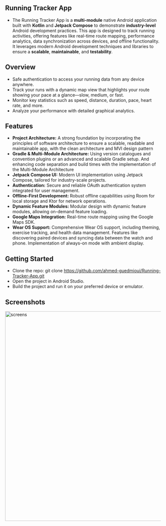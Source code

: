 ##  **Running Tracker App** ##
- The Running Tracker App is a **multi-module** native Android application built with **Kotlin** and **Jetpack Compose** to demonstrate **industry-level** Android development practices. This app is designed to track running activities, offering features like real-time route mapping, performance analytics, data synchronization across devices, and offline functionality. It leverages modern Android development techniques and libraries to ensure a **scalable**, **maintainable**, and **testability**. 

## Overview

- Safe authentication to access your running data from any device anywhere.
- Track your runs with a dynamic map view that highlights your route showing your pace at a glance—slow, medium, or fast.
- Monitor key statistics such as speed, distance, duration, pace, heart rate, and more.
- Analyze your performance with detailed graphical analytics.


## Features

- **Project Architecture:**
A strong foundation by incorporating the principles of software architecture to ensure a scalable, readable and maintainable app, with the clean architecture and MVI design pattern
- **Gradle & Multi-Module Architecture:**
Using version catalogues and convention plugins or an advanced and scalable Gradle setup. And enhancing code separation and build times with the implementation of the Multi-Module Architecture
- **Jetpack Compose UI:**
Modern UI implementation using Jetpack Compose, tailored for industry-scale projects.
- **Authentication:**
Secure and reliable OAuth authentication system integrated for user management.
- **Offline-First Development:**
Robust offline capabilities using Room for local storage and Ktor for network operations.
- **Dynamic Feature Modules:**
Modular design with dynamic feature modules, allowing on-demand feature loading.
- **Google Maps Integration:**
Real-time route mapping using the Google Maps SDK.
- **Wear OS Support:**
Comprehensive Wear OS support, including theming, exercise tracking, and health data management.
Features like discovering paired devices and syncing data between the watch and phone.
Implementation of always-on mode with ambient display.


## Getting Started
- Clone the repo:
git clone https://github.com/ahmed-guedmioui/Running-Tracker-App.git
- Open the project in Android Studio.
- Build the project and run it on your preferred device or emulator.


## Screenshots
<img width="678" alt="screens" src="https://github.com/user-attachments/assets/5b20ee52-67a7-485a-9c94-ccd64bae1413">













